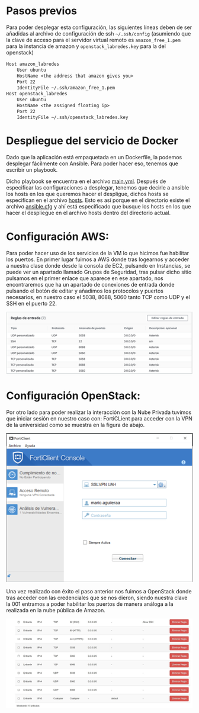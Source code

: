 # Pasos previos
Para poder desplegar esta configuración, las siguientes líneas deben
de ser añadidas al archivo de configuración de ssh `~/.ssh/config`
(asumiendo que la clave de acceso para el servidor virtual remoto es
`amazon_free_1.pem` para la instancia de amazon y
`openstack_labredes.key` para la del openstack)

``` ssh-config
Host amazon_labredes
    User ubuntu
    HostName <the address that amazon gives you>
    Port 22
    IdentityFile ~/.ssh/amazon_free_1.pem
Host openstack_labredes
    User ubuntu
    HostName <the assigned floating ip>
    Port 22
    IdentityFile ~/.ssh/openstack_labredes.key
```

# Despliegue del servicio de Docker
Dado que la aplicación está empaquetada en un Dockerfile, la podemos
desplegar fácilmente con Ansible. Para poder hacer eso, tenemos que
escribir un playbook.

Dicho playbook se encuentra en el archivo [main.yml](./main.yml).
Después de especificar las configuraciones a desplegar, tenemos que
decirle a ansible los hosts en los que queremos hacer el despligue,
dichos hosts se especifican en el archivo [hosts](./hosts). Esto es
así porque en el directorio existe el archivo
[ansible.cfg](./ansible.cfg) y ahí está especificado que busque los
hosts en los que hacer el despliegue en el archivo hosts dentro del
directorio actual.

# Configuración AWS:
Para poder hacer uso de los servicios de la VM lo que hicimos fue
habilitar los puertos. En primer lugar fuimos a AWS donde tras
logearnos y acceder a nuestra clase donde desde la consola de EC2,
pulsando en Instancias, se puede ver un apartado llamado Grupos de
Seguridad, tras pulsar dicho sitio pulsamos en el primer enlace que
aparece en ese apartado, nos encontraremos que ha un apartado de
conexiones de entrada donde pulsando el botón de editar y añadimos los
protocolos y puertos necesarios, en nuestro caso el 5038, 8088, 5060
tanto TCP como UDP y el SSH en el puerto 22.

![Reglas de entrada para la máquina virtual](./media/image1.png)

# Configuración OpenStack:
Por otro lado para poder realizar la interacción con la Nube Privada
tuvimos que iniciar sesión en nuestro caso con: FortiCLient para
acceder con la VPN de la universidad como se muestra en la figura de
abajo.

![Panel de forticlient](./media/image2.png)

Una vez realizado con éxito el paso anterior nos fuimos a OpenStack
donde tras acceder con las credenciales que se nos dieron, siendo
nuestra clave la 001 entramos a poder habilitar los puertos de manera
análoga a la realizada en la nube pública de Amazon.

![Reglas de entrada para openstack](./media/image3.jpeg)
